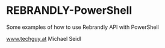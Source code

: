 # REBRANDLY-PowerShell
Some examples of how to use Rebrandly API with PowerShell







www.techguy.at
Michael Seidl
